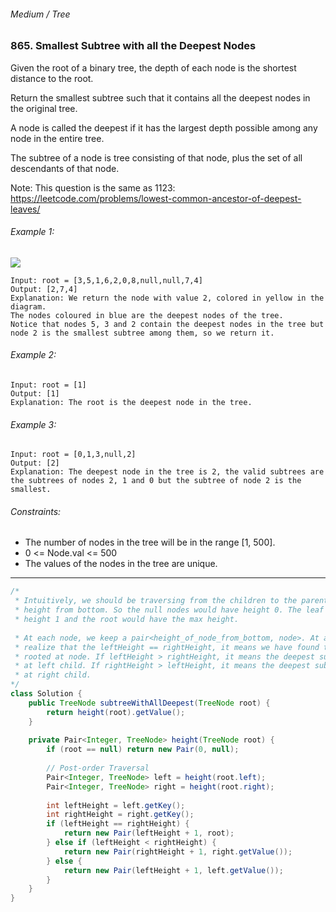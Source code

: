 ###### Medium / Tree

### 865. Smallest Subtree with all the Deepest Nodes

Given the root of a binary tree, the depth of each node is the shortest distance to the root.

Return the smallest subtree such that it contains all the deepest nodes in the original tree.

A node is called the deepest if it has the largest depth possible among any node in the entire tree.

The subtree of a node is tree consisting of that node, plus the set of all descendants of that node.

Note: This question is the same as 1123: https://leetcode.com/problems/lowest-common-ancestor-of-deepest-leaves/

 

###### Example 1:
![](https://s3-lc-upload.s3.amazonaws.com/uploads/2018/07/01/sketch1.png)
```
Input: root = [3,5,1,6,2,0,8,null,null,7,4]
Output: [2,7,4]
Explanation: We return the node with value 2, colored in yellow in the diagram.
The nodes coloured in blue are the deepest nodes of the tree.
Notice that nodes 5, 3 and 2 contain the deepest nodes in the tree but node 2 is the smallest subtree among them, so we return it.
```
###### Example 2:
```
Input: root = [1]
Output: [1]
Explanation: The root is the deepest node in the tree.
```
###### Example 3:
```
Input: root = [0,1,3,null,2]
Output: [2]
Explanation: The deepest node in the tree is 2, the valid subtrees are the subtrees of nodes 2, 1 and 0 but the subtree of node 2 is the smallest.
```

###### Constraints:

* The number of nodes in the tree will be in the range [1, 500].
* 0 <= Node.val <= 500
* The values of the nodes in the tree are unique.

***

```java
/*
 * Intuitively, we should be traversing from the children to the parent and calculate the
 * height from bottom. So the null nodes would have height 0. The leaf nodes would have the
 * height 1 and the root would have the max height.
 
 * At each node, we keep a pair<height_of_node_from_bottom, node>. At a given node, if we
 * realize that the leftHeight == rightHeight, it means we have found the deepest subtree
 * rooted at node. If leftHeight > rightHeight, it means the deepest subtree must be rooted
 * at left child. If rightHeight > leftHeight, it means the deepest subtree must be rooted
 * at right child.
*/
class Solution {
    public TreeNode subtreeWithAllDeepest(TreeNode root) {
        return height(root).getValue();
    }
    
    private Pair<Integer, TreeNode> height(TreeNode root) {
        if (root == null) return new Pair(0, null);
        
        // Post-order Traversal
        Pair<Integer, TreeNode> left = height(root.left);
        Pair<Integer, TreeNode> right = height(root.right);
        
        int leftHeight = left.getKey();
        int rightHeight = right.getKey();
        if (leftHeight == rightHeight) {
            return new Pair(leftHeight + 1, root);
        } else if (leftHeight < rightHeight) {
            return new Pair(rightHeight + 1, right.getValue());
        } else {
            return new Pair(leftHeight + 1, left.getValue()); 
        }
    }
}
```
